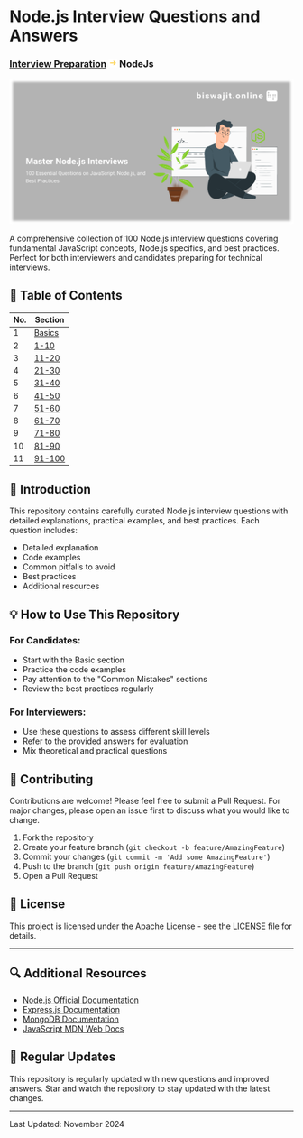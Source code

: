 # Node.js Interview Questions and Answers

### **<a href="../README.md">Interview Preparation</a> <img src="../img/icons8-right-25.png" alt="arrow" style="width:15px; height:15px;"> NodeJs**

![Node Js Banner@2x.png](../img/Node%20Js%20Banner@2x.png)

A comprehensive collection of 100 Node.js interview questions covering fundamental JavaScript concepts, Node.js specifics, and best practices. Perfect for both interviewers and candidates preparing for technical interviews.

## 🎯 Table of Contents

| No. | Section                 |
|-----|------------------------|
| 1   | [Basics](./basics.md)  |
| 2   | [1-10](./1-10.md)     |
| 3   | [11-20](./11-20.md)   |
| 4   | [21-30](./21-30.md)   |
| 5   | [31-40](./31-40.md)   |
| 6   | [41-50](./41-50.md)   |
| 7   | [51-60](./51-60.md)   |
| 8   | [61-70](./61-70.md)   |
| 9   | [71-80](./71-80.md)   |
| 10  | [81-90](./81-90.md)   |
| 11  | [91-100](./91-100.md) |


## 🚀 Introduction

This repository contains carefully curated Node.js interview questions with detailed explanations, practical examples, and best practices. Each question includes:
- Detailed explanation
- Code examples
- Common pitfalls to avoid
- Best practices
- Additional resources

## 💡 How to Use This Repository

### For Candidates:
- Start with the Basic section
- Practice the code examples
- Pay attention to the "Common Mistakes" sections
- Review the best practices regularly

### For Interviewers:
- Use these questions to assess different skill levels
- Refer to the provided answers for evaluation
- Mix theoretical and practical questions

## 🤝 Contributing

Contributions are welcome! Please feel free to submit a Pull Request. For major changes, please open an issue first to discuss what you would like to change.

1. Fork the repository
2. Create your feature branch (`git checkout -b feature/AmazingFeature`)
3. Commit your changes (`git commit -m 'Add some AmazingFeature'`)
4. Push to the branch (`git push origin feature/AmazingFeature`)
5. Open a Pull Request

## 📝 License

This project is licensed under the Apache License - see the [LICENSE](../LICENSE) file for details.

---

## 🔍 Additional Resources

- [Node.js Official Documentation](https://nodejs.org/docs/)
- [Express.js Documentation](https://expressjs.com/)
- [MongoDB Documentation](https://docs.mongodb.com/)
- [JavaScript MDN Web Docs](https://developer.mozilla.org/en-US/docs/Web/JavaScript)

## 🔄 Regular Updates

This repository is regularly updated with new questions and improved answers. Star and watch the repository to stay updated with the latest changes.

---
Last Updated: November 2024
